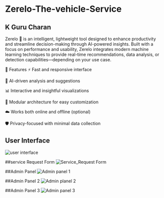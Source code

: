 # Zerelo-The-vehicle-Service
## K Guru Charan 
Zerelo 🚗 is an intelligent, lightweight tool designed to enhance productivity and streamline decision-making through AI-powered insights. Built with a focus on performance and usability, Zerelo integrates modern machine learning techniques to provide real-time recommendations, data analysis, or detection capabilities—depending on your use case.


🚀 Features
⚡ Fast and responsive interface

🤖 AI-driven analysis and suggestions

📊 Interactive and insightful visualizations

🧠 Modular architecture for easy customization

☁️ Works both online and offline (optional)

🛡️ Privacy-focused with minimal data collection



## User Interface
![user interface](https://github.com/user-attachments/assets/e45edbe5-33db-4d4a-96a0-b4247b094e8e)

##service Request  Form
![Service_Request Form](https://github.com/user-attachments/assets/baaf695e-9997-4040-917d-caa95923fae4)

##Admin Panel
![Admin panel 1](https://github.com/user-attachments/assets/d73bbfc8-d282-4fac-8833-4aa10001d4af)

##Admin Panel 2
![Admin planel 2](https://github.com/user-attachments/assets/c0eb59db-5987-43f1-9fba-bf272fcd83c2)

##Admin Panel 3
![Admin panel 3](https://github.com/user-attachments/assets/9b4e7537-2af6-48ba-8b3f-fc14486d46fc)
